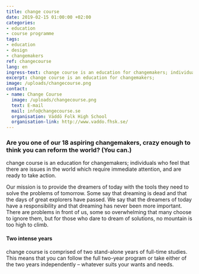 ```yaml
---
title: change course
date: 2019-02-15 01:00:00 +02:00
categories:
- education
- course programme
tags:
- education
- design
- changemakers
ref: changecourse
lang: en
ingress-text: change course is an education for changemakers; individuals who feel that there are issues in the world which require immediate attention, and are ready to take action.
excerpt: change course is an education for changemakers;
image: /uploads/changecourse.png
contact:
- name: Change Course
  image: /uploads/changecourse.png
  text: E-mail
  mail: info@changecourse.se
  organisation: Väddö Folk High School
  organisation-link: http://www.vaddo.fhsk.se/
---
```


### Are you one of our 18 aspiring changemakers, crazy enough to think you can reform the world? (You can.)

change course is an education for changemakers; individuals who feel that there are issues in the world which require immediate attention, and are ready to take action.

Our mission is to provide the dreamers of today with the tools they need to solve the problems of tomorrow. Some say that dreaming is dead and that the days of great explorers have passed. We say that the dreamers of today have a responsibility and that dreaming has never been more important. There are problems in front of us, some so overwhelming that many choose to ignore them, but for those who dare to dream of solutions, no mountain is too high to climb.

#### Two intense years

change course is comprised of two stand-alone years of full-time studies. This means that you can follow the full two-year program or take either of the two years independently – whatever suits your wants and needs.
